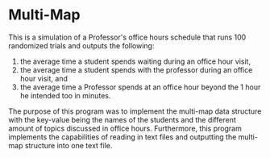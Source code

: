 # Multi-Map
This is a simulation of a Professor's office hours schedule that runs 100 randomized trials and outputs the following: 
1) the average time a student spends waiting during an office hour visit, 
2) the average time a student spends with the professor during an office hour visit, and 
3) the average time a Professor spends at an office hour beyond the 1 hour he intended too in minutes. 

The purpose of this program was to implement the multi-map data structure with the key-value being the names of the students and the different amount of topics discussed in office hours. 
Furthermore, this program implements the capabilities of reading in text files and outputting the multi-map structure into one text file. 
